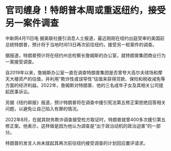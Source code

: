 # 官司缠身！特朗普本周或重返纽约，接受另一案件调查

中新网4月11日电 据美联社援引消息人士报道，最近刚刚在纽约出庭受审的美国前总统特朗普，预计将于当地时间13日再次前往纽约，接受另一桩案件的调查。

据报道，特朗普预计将在纽约州总检察长詹姆斯的办公室，就特朗普集团商业行为一案接受调查。

自2019年以来，詹姆斯办公室一直在调查特朗普集团是否曾夸大高尔夫球场和摩天大楼资产的估值，并利用“欺诈性或误导性”估值来获得贷款、保险和税收减免等方面的经济利益。2022年，詹姆斯对特朗普、他的三名成年子女及其相关公司提起民事诉讼。

另据《纽约邮报》报道，预计特朗普将在调查中援引宪法第五修正案拒绝回答相关问题，以避免让自己陷入有罪的情况。

2022年8月，在就其财务欺诈调查接受检方取证时，特朗普就曾400多次援引第五修正案。他表示，这样做是因为他认为调查是“出于政治动机的政治迫害”的一部分。

特朗普的发言人尚未就起其再次前往纽约接受调查的计划回应置评请求。

